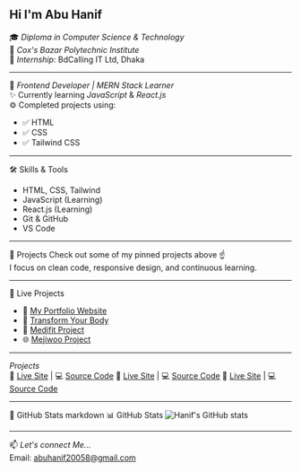 Hi I'm Abu Hanif
---
🎓 *Diploma in Computer Science & Technology*  
🏫 *Cox's Bazar Polytechnic Institute*  
💼 *Internship:* BdCalling IT Ltd, Dhaka

---

🧠 *Frontend Developer | MERN Stack Learner*  
✨ Currently learning *JavaScript* & *React.js*  
⚙ Completed projects using:  
- ✅ HTML  
- ✅ CSS  
- ✅ Tailwind CSS

---

🛠 Skills & Tools
- HTML, CSS, Tailwind  
- JavaScript (Learning)  
- React.js (Learning)  
- Git & GitHub  
- VS Code

---

🚀 Projects
Check out some of my pinned projects above ☝  
I focus on clean code, responsive design, and continuous learning.

---

🚀 Live Projects

- 📝 [My Portfolio Website](https://your-live-site-url.com)
- 💪 [Transform Your Body](https://github.com/abuhanif7016/transform-your-body)
- 🎨 [Medifit Project](https://github.com/abuhanif7016/medifit-project)
- 🌐 [Mejiwoo Project](https://github.com/abuhanif7016/mejiwoo-project)

---

*Projects*  
🔗 [Live Site](https://abuhanif7016.github.io/medifit-project/) | 💻 [Source Code](https://github.com/abuhanif7016/medifit-project)
🔗 [Live Site](https://abuhanif7016.github.io/mejiwoo-project/) | 💻 [Source Code](https://github.com/abuhanif7016/mejiwoo-project)
🔗 [Live Site](https://abuhanif7016.github.io/transform-your-body/) | 💻 [Source Code](https://github.com/abuhanif7016/transform-your-body)

---

🔹 GitHub Stats
markdown
📊 GitHub Stats
![Hanif's GitHub stats](https://github-readme-stats.vercel.app/api?username=abuhanif7016&show_icons=true&theme=tokyonight)

---


📫 *Let's connect Me...*  
Email: abuhanif20058@gmail.com
